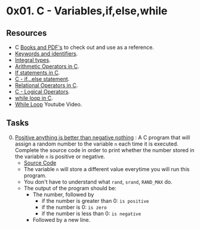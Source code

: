 # 0x01. C - Variables,if,else,while

## Resources

- C [Books and PDF's](../references) to check out and use as a reference.
- [Keywords and identifiers](https://publications.gbdirect.co.uk//c_book/chapter2/keywords_and_identifiers.html).
- [Integral types](https://publications.gbdirect.co.uk//c_book/chapter2/integral_types.html).
- [Arithmetic Operators in C](https://www.tutorialspoint.com/cprogramming/c_arithmetic_operators.htm).
- [If statements in C](https://www.cprogramming.com/tutorial/c/lesson2.html).
- [C - if...else statement](https://www.tutorialspoint.com/cprogramming/if_else_statement_in_c.htm).
- [Relational Operators in C](https://www.tutorialspoint.com/cprogramming/c_relational_operators.htm).
- [C - Logical Operators](https://fresh2refresh.com/c-programming/c-operators-expressions/c-logical-operators/).
- [while loop in C](https://www.tutorialspoint.com/cprogramming/c_while_loop.htm).
- [While Loop](https://youtu.be/Ju1LYO9pkaI) Youtube Video.

## Tasks

0. [Positive anything is better than negative nothing](./0-positive_or_negative.c) : A C program that will assign a random number to the variable `n` each time it is executed. Complete the source code in order to print whether the number stored in the variable `n` is positive or negative.
	- [Source Code](https://github.com/holbertonschool/0x01.c/blob/master/0-positive_or_negative_c)
	- The variable `n` will store a different value everytime you will run this program.
	- You don't have to understand what `rand`, `srand`, `RAND_MAX` do.
	- The output of the program should be:
		- The number, followed by
			- if the number is greater than 0: `is positive`
			- if the number is 0: `is zero`
			- if the number is less than 0: `is negative`
		- Followed by a new line.
